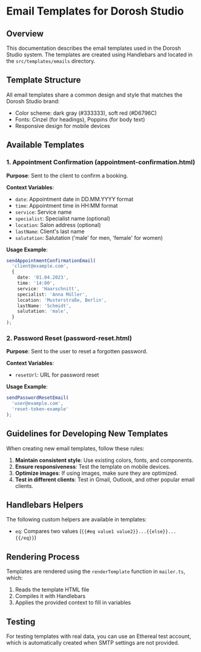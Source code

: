 # Email Templates for Dorosh Studio

## Overview

This documentation describes the email templates used in the Dorosh Studio system. The templates are created using Handlebars and located in the `src/templates/emails` directory.

## Template Structure

All email templates share a common design and style that matches the Dorosh Studio brand:

- Color scheme: dark gray (#333333), soft red (#D6796C)
- Fonts: Cinzel (for headings), Poppins (for body text)
- Responsive design for mobile devices

## Available Templates

### 1. Appointment Confirmation (appointment-confirmation.html)

**Purpose**: Sent to the client to confirm a booking.

**Context Variables**:
- `date`: Appointment date in DD.MM.YYYY format
- `time`: Appointment time in HH:MM format
- `service`: Service name
- `specialist`: Specialist name (optional)
- `location`: Salon address (optional)
- `lastName`: Client's last name
- `salutation`: Salutation ('male' for men, 'female' for women)

**Usage Example**:
```typescript
sendAppointmentConfirmationEmail(
  'client@example.com',
  {
    date: '01.04.2023',
    time: '14:00',
    service: 'Haarschnitt',
    specialist: 'Anna Müller',
    location: 'Musterstraße, Berlin',
    lastName: 'Schmidt',
    salutation: 'male',
  }
);
```

### 2. Password Reset (password-reset.html)

**Purpose**: Sent to the user to reset a forgotten password.

**Context Variables**:
- `resetUrl`: URL for password reset

**Usage Example**:
```typescript
sendPasswordResetEmail(
  'user@example.com',
  'reset-token-example'
);
```

## Guidelines for Developing New Templates

When creating new email templates, follow these rules:

1. **Maintain consistent style**: Use existing colors, fonts, and components.
2. **Ensure responsiveness**: Test the template on mobile devices.
3. **Optimize images**: If using images, make sure they are optimized.
4. **Test in different clients**: Test in Gmail, Outlook, and other popular email clients.

## Handlebars Helpers

The following custom helpers are available in templates:

- `eq`: Compares two values (`{{#eq value1 value2}}...{{else}}...{{/eq}}`)

## Rendering Process

Templates are rendered using the `renderTemplate` function in `mailer.ts`, which:
1. Reads the template HTML file
2. Compiles it with Handlebars
3. Applies the provided context to fill in variables

## Testing

For testing templates with real data, you can use an Ethereal test account, which is automatically created when SMTP settings are not provided.